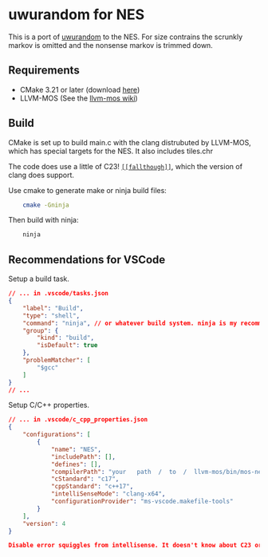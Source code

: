 # uwurandom for NES

This is a port of [uwurandom](https://github.com/valadaptive/uwurandom) to the NES.
For size contrains the scrunkly markov is omitted and the nonsense markov is trimmed down.

## Requirements

- CMake 3.21 or later (download [here](https://cmake.org/download/))
- LLVM-MOS (See the [llvm-mos wiki](https://llvm-mos.org/wiki/Welcome))

## Build

CMake is set up to build main.c with the clang distrubuted by LLVM-MOS, which has special targets for the NES. It also includes tiles.chr

The code does use a little of C23! [`[[fallthough]]`](https://en.cppreference.com/w/c/language/attributes/fallthrough), which the version of clang does support.

Use cmake to generate make or ninja build files:

```sh
    cmake -Gninja
```

Then build with ninja:

```sh
    ninja
```

## Recommendations for VSCode

Setup a build task.

```json
// ... in .vscode/tasks.json
{
    "label": "Build",
    "type": "shell",
    "command": "ninja", // or whatever build system. ninja is my recommendation
    "group": {
        "kind": "build",
        "isDefault": true
    },
    "problemMatcher": [
        "$gcc"
    ]
}
// ...
```

Setup C/C++ properties.

```json
// ... in .vscode/c_cpp_properties.json
{
    "configurations": [
        {
            "name": "NES",
            "includePath": [],
            "defines": [],
            "compilerPath": "your   path  /  to  /  llvm-mos/bin/mos-nes-cnrom-clang.bat",
            "cStandard": "c17",
            "cppStandard": "c++17",
            "intelliSenseMode": "clang-x64",
            "configurationProvider": "ms-vscode.makefile-tools"
        }
    ],
    "version": 4
}

Disable error squiggles from intellisense. It doesn't know about C23 or about the 6502.